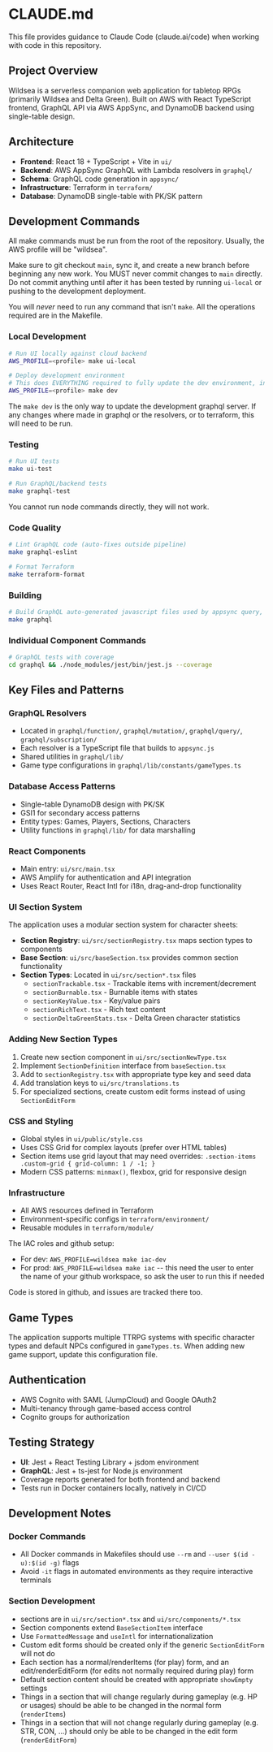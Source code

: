 # CLAUDE.md

This file provides guidance to Claude Code (claude.ai/code) when working with
code in this repository.

## Project Overview

Wildsea is a serverless companion web application for tabletop RPGs (primarily
Wildsea and Delta Green). Built on AWS with React TypeScript frontend, GraphQL
API via AWS AppSync, and DynamoDB backend using single-table design.

## Architecture

- **Frontend**: React 18 + TypeScript + Vite in `ui/`
- **Backend**: AWS AppSync GraphQL with Lambda resolvers in `graphql/`
- **Schema**: GraphQL code generation in `appsync/`
- **Infrastructure**: Terraform in `terraform/`
- **Database**: DynamoDB single-table with PK/SK pattern

## Development Commands

All make commands must be run from the root of the repository. Usually, the AWS
profile will be "wildsea".

Make sure to git checkout `main`, sync it, and create a new branch before
beginning any new work. You MUST never commit changes to `main` directly.  Do
not commit anything until after it has been tested by running `ui-local` or
pushing to the development deployment.

You will *never* need to run any command that isn't `make`. All the operations
required are in the Makefile.

### Local Development

```bash
# Run UI locally against cloud backend
AWS_PROFILE=<profile> make ui-local

# Deploy development environment
# This does EVERYTHING required to fully update the dev environment, including terraform
AWS_PROFILE=<profile> make dev
```

The `make dev` is the only way to update the development graphql server. If any
changes where made in graphql or the resolvers, or to terraform, this will need
to be run.

### Testing

```bash
# Run UI tests
make ui-test

# Run GraphQL/backend tests  
make graphql-test
```

You cannot run node commands directly, they will not work.

### Code Quality

```bash
# Lint GraphQL code (auto-fixes outside pipeline)
make graphql-eslint

# Format Terraform
make terraform-format
```

### Building

```bash
# Build GraphQL auto-generated javascript files used by appsync query, mutations and subscriptions
make graphql
```

### Individual Component Commands

```bash
# GraphQL tests with coverage
cd graphql && ./node_modules/jest/bin/jest.js --coverage
```

## Key Files and Patterns

### GraphQL Resolvers

- Located in `graphql/function/`, `graphql/mutation/`, `graphql/query/`, `graphql/subscription/`
- Each resolver is a TypeScript file that builds to `appsync.js`
- Shared utilities in `graphql/lib/`
- Game type configurations in `graphql/lib/constants/gameTypes.ts`

### Database Access Patterns

- Single-table DynamoDB design with PK/SK
- GSI1 for secondary access patterns
- Entity types: Games, Players, Sections, Characters
- Utility functions in `graphql/lib/` for data marshalling

### React Components

- Main entry: `ui/src/main.tsx`
- AWS Amplify for authentication and API integration
- Uses React Router, React Intl for i18n, drag-and-drop functionality

### UI Section System

The application uses a modular section system for character sheets:

- **Section Registry**: `ui/src/sectionRegistry.tsx` maps section types to components
- **Base Section**: `ui/src/baseSection.tsx` provides common section functionality
- **Section Types**: Located in `ui/src/section*.tsx` files
  - `sectionTrackable.tsx` - Trackable items with increment/decrement
  - `sectionBurnable.tsx` - Burnable items with states
  - `sectionKeyValue.tsx` - Key/value pairs
  - `sectionRichText.tsx` - Rich text content
  - `sectionDeltaGreenStats.tsx` - Delta Green character statistics

### Adding New Section Types

1. Create new section component in `ui/src/sectionNewType.tsx`
2. Implement `SectionDefinition` interface from `baseSection.tsx`
3. Add to `sectionRegistry.tsx` with appropriate type key and seed data
4. Add translation keys to `ui/src/translations.ts`
5. For specialized sections, create custom edit forms instead of using `SectionEditForm`

### CSS and Styling

- Global styles in `ui/public/style.css`
- Uses CSS Grid for complex layouts (prefer over HTML tables)
- Section items use grid layout that may need overrides: `.section-items .custom-grid { grid-column: 1 / -1; }`
- Modern CSS patterns: `minmax()`, flexbox, grid for responsive design

### Infrastructure

- All AWS resources defined in Terraform
- Environment-specific configs in `terraform/environment/`
- Reusable modules in `terraform/module/`

The IAC roles and github setup:

- For dev: `AWS_PROFILE=wildsea make iac-dev`
- For prod: `AWS_PROFILE=wildsea make iac` -- this need the user to enter the name of your github workspace, so ask the user to run this if needed

Code is stored in github, and issues are tracked there too.

## Game Types

The application supports multiple TTRPG systems with specific character types
and default NPCs configured in `gameTypes.ts`. When adding new game support,
update this configuration file.

## Authentication

- AWS Cognito with SAML (JumpCloud) and Google OAuth2
- Multi-tenancy through game-based access control
- Cognito groups for authorization

## Testing Strategy

- **UI**: Jest + React Testing Library + jsdom environment
- **GraphQL**: Jest + ts-jest for Node.js environment
- Coverage reports generated for both frontend and backend
- Tests run in Docker containers locally, natively in CI/CD

## Development Notes

### Docker Commands

- All Docker commands in Makefiles should use `--rm` and `--user $(id -u):$(id -g)` flags
- Avoid `-it` flags in automated environments as they require interactive terminals

### Section Development

- sections are in `ui/src/section*.tsx` and `ui/src/components/*.tsx`
- Section components extend `BaseSectionItem` interface
- Use `FormattedMessage` and `useIntl` for internationalization
- Custom edit forms should be created only if the generic `SectionEditForm` will not do
- Each section has a normal/renderItems (for play) form, and an edit/renderEditForm (for edits not normally required during play) form
- Default section content should be created with appropriate `showEmpty` settings
- Things in a section that will change regularly during gameplay (e.g. HP or usages) should be able to be changed in the normal form (`renderItems`)
- Things in a section that will not change regularly during gameplay (e.g. STR, CON, ...) should only be able to be changed in the edit form (`renderEditForm`)
